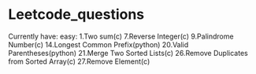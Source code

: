 # Leetcode_questions
 
Currently have:
    easy:
        1.Two sum(c)
        7.Reverse Integer(c)
        9.Palindrome Number(c)
        14.Longest Common Prefix(python)
        20.Valid Parentheses(python)
        21.Merge Two Sorted Lists(c)
        26.Remove Duplicates from Sorted Array(c)
        27.Remove Element(c)
